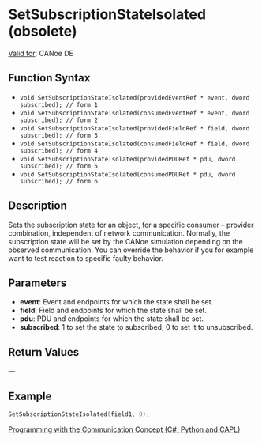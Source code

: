 # SetSubscriptionStateIsolated (obsolete)

[Valid for](../../../Shared/FeatureAvailability.md): CANoe DE

## Function Syntax

- `void SetSubscriptionStateIsolated(providedEventRef * event, dword subscribed); // form 1`
- `void SetSubscriptionStateIsolated(consumedEventRef * event, dword subscribed); // form 2`
- `void SetSubscriptionStateIsolated(providedFieldRef * field, dword subscribed); // form 3`
- `void SetSubscriptionStateIsolated(consumedFieldRef * field, dword subscribed); // form 4`
- `void SetSubscriptionStateIsolated(providedPDURef * pdu, dword subscribed); // form 5`
- `void SetSubscriptionStateIsolated(consumedPDURef * pdu, dword subscribed); // form 6`

## Description

Sets the subscription state for an object, for a specific consumer – provider combination, independent of network communication. Normally, the subscription state will be set by the CANoe simulation depending on the observed communication. You can override the behavior if you for example want to test reaction to specific faulty behavior.

## Parameters

- **event**: Event and endpoints for which the state shall be set.
- **field**: Field and endpoints for which the state shall be set.
- **pdu**: PDU and endpoints for which the state shall be set.
- **subscribed**: 1 to set the state to subscribed, 0 to set it to unsubscribed.

## Return Values

—

## Example

```c
SetSubscriptionStateIsolated(field1, 0);
```

[Programming with the Communication Concept (C#, Python and CAPL)](../../../CANoeCANalyzer/CommunicationConcept/Programming/CCP.md)
